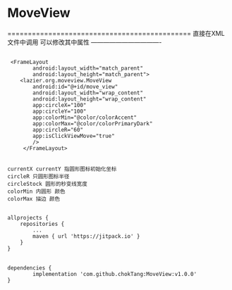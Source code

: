 # MoveView
=============================================
直接在XML文件中调用  可以修改其中属性 
———————————-
 ## 
	 <FrameLayout
        	android:layout_width="match_parent"
        	android:layout_height="match_parent">
 		<lazier.org.moveview.MoveView
			android:id="@+id/move_view"
			android:layout_width="wrap_content"
			android:layout_height="wrap_content"
			app:circleX="100"
			app:circleY="100"
			app:colorMin="@color/colorAccent"
			app:colorMax="@color/colorPrimaryDark"
			app:circleR="60"
			app:isClickViewMove="true"
			/>
    	 </FrameLayout>
		
		
		

 ## 	
 	currentX currentY 指圆形图标初始化坐标
 	circleR 只圆形图标半径 
	circleStock 圆形的秒变线宽度
	colorMin 内圆形 颜色
 	colorMax 描边 颜色


##	
	allprojects {
		repositories {
			...
			maven { url 'https://jitpack.io' }
		}
	}
 
 
## 	
	dependencies {
	        implementation 'com.github.chokTang:MoveView:v1.0.0'
	}
